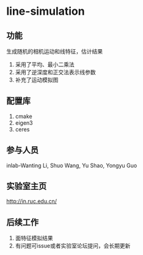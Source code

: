 # line-simulation
## 功能

生成随机的相机运动和线特征，估计结果

1. 采用了平均、最小二乘法
2. 采用了逆深度和正交法表示线参数
3. 补充了运动模拟图

## 配置库

1. cmake
2. eigen3
3. ceres

## 参与人员

inlab-Wanting Li, Shuo Wang, Yu Shao, Yongyu Guo

## 实验室主页

http://in.ruc.edu.cn/

## 后续工作

1. 面特征模拟结果
2. 有问题可issue或者实验室论坛提问，会长期更新
